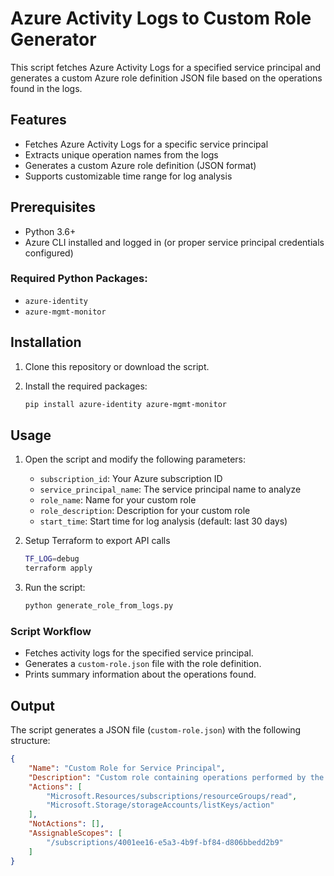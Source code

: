 # Azure Activity Logs to Custom Role Generator

This script fetches Azure Activity Logs for a specified service principal and generates a custom Azure role definition JSON file based on the operations found in the logs.

## Features

- Fetches Azure Activity Logs for a specific service principal
- Extracts unique operation names from the logs
- Generates a custom Azure role definition (JSON format)
- Supports customizable time range for log analysis

## Prerequisites

- Python 3.6+
- Azure CLI installed and logged in (or proper service principal credentials configured)

### Required Python Packages:
- `azure-identity`
- `azure-mgmt-monitor`

## Installation

1. Clone this repository or download the script.

2. Install the required packages:

    ```bash
    pip install azure-identity azure-mgmt-monitor
    ```

## Usage

1. Open the script and modify the following parameters:

    - `subscription_id`: Your Azure subscription ID
    - `service_principal_name`: The service principal name to analyze
    - `role_name`: Name for your custom role
    - `role_description`: Description for your custom role
    - `start_time`: Start time for log analysis (default: last 30 days)

2. Setup Terraform to export API calls

    ```bash
    TF_LOG=debug 
    terraform apply
    ```

2. Run the script:

    ```bash
    python generate_role_from_logs.py
    ```

### Script Workflow

- Fetches activity logs for the specified service principal.
- Generates a `custom-role.json` file with the role definition.
- Prints summary information about the operations found.

## Output

The script generates a JSON file (`custom-role.json`) with the following structure:

```json
{
    "Name": "Custom Role for Service Principal",
    "Description": "Custom role containing operations performed by the service principal.",
    "Actions": [
        "Microsoft.Resources/subscriptions/resourceGroups/read",
        "Microsoft.Storage/storageAccounts/listKeys/action"
    ],
    "NotActions": [],
    "AssignableScopes": [
        "/subscriptions/4001ee16-e5a3-4b9f-bf84-d806bbedd2b9"
    ]
}
